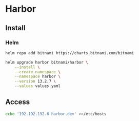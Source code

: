 # Harbor

## Install

### Helm

```bash
helm repo add bitnami https://charts.bitnami.com/bitnami

helm upgrade harbor bitnami/harbor \
    --install \
    --create-namespace \
    --namespace harbor \
    --version 13.2.7 \
    --values values.yaml
```

## Access

```bash
echo '192.192.192.6 harbor.dev' >>/etc/hosts
```